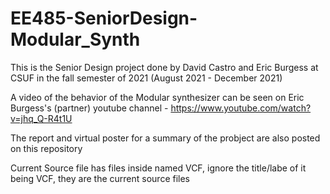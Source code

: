 # EE485-SeniorDesign-Modular_Synth
This is the Senior Design project done by David Castro and Eric Burgess at CSUF in the fall semester of 2021 (August 2021 - December 2021)

A video of the behavior of the Modular synthesizer can be seen on Eric Burgess's (partner) youtube channel - https://www.youtube.com/watch?v=jhq_Q-R4t1U

The report and virtual poster for a summary of the probject are also posted on this repository

Current Source file has files inside named VCF, ignore the title/labe of it being VCF, they are the current source files






